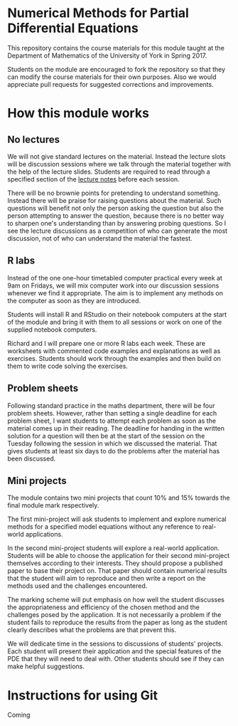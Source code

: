 # Numerical Methods for Partial Differential Equations
This repository contains the course materials for this module taught at the 
Department of Mathematics of the University of York in Spring 2017.

Students on the module are encouraged to fork the repository so that they
can modify the course materials for their own purposes. Also we would
appreciate pull requests for suggested corrections and improvements.

# How this module works

## No lectures
We will not give standard lectures on the material. Instead the lecture slots
will be discussion sessions where we talk through the material together with
the help of the lecture slides. Students are required to read through a 
specified section of the [lecture notes](https://github.com/gustavdelius/NumPDE_2017/blob/master/Lecture_notes/NumPDE_Lecture_notes.pdf) 
before each session. 

There will be no brownie points for pretending to understand something. Instead 
there will be praise for raising questions about the material. Such questions will
benefit not only the person asking the question but also the person attempting
to answer the question, because there is no better way to sharpen one's 
understanding than by answering probing questions. So I see the lecture
discussions as a competition of who can generate the most discussion, not of
who can understand the material the fastest.

## R labs
Instead of the one one-hour timetabled computer practical every week at 9am on
Fridays, we will mix computer work into our discussion sessions whenever we
find it appropriate. The aim is to implement any methods on the computer as
soon as they are introduced.

Students will install R and RStudio on their notebook  computers at the start of 
the module and bring it with them to all sessions or work on one of the 
supplied notebook computers.

Richard and I will prepare one or more R labs each week. These are worksheets
with commented code examples and explanations as well as exercises. Students
should work through the examples and then build on them to write code solving
the exercises.

## Problem sheets
Following standard practice in the maths department, there will be four
problem sheets. However, rather than setting a single deadline for each
problem sheet, I want students to attempt each problem as soon as the
material comes up in their reading. The deadline for handing in the
written solution for a question will then be at the start of the session 
on the Tuesday following the session in which we discussed the material.
That gives students at least six days to do the problems after the material
has been discussed.

## Mini projects
The module contains two mini projects that count 10% and 15% towards the final 
module mark respectively.

The first mini-project will ask students to implement and explore numerical methods
for a specified model equations without any reference to real-world applications.

In the second mini-project students will explore a real-world application. 
Students will be able to choose the application for their second mini-project 
themselves according to their interests. They should propose a published paper 
to base their project on. That paper should contain numerical results that the 
student will aim to reproduce and then write a report on the methods used
and the challenges encountered.

The marking scheme will put emphasis on how well the student discusses the 
appropriateness and efficiency of the chosen method and the challenges posed
by the application. It is not necessarily a problem if the student fails to 
reproduce the results from the paper as long as the student clearly describes 
what the problems are that prevent this.

We will dedicate time in the sessions to discussions of students' projects. 
Each student will present their application and the special features
of the PDE that they will need to deal with. Other students should see if they
can make helpful suggestions.

# Instructions for using Git

Coming
